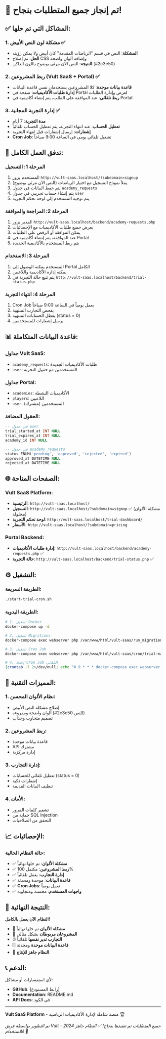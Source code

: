 # 🎉 **تم إنجاز جميع المتطلبات بنجاح!**

## ✅ **المشاكل التي تم حلها:**

### 1. **مشكلة لون النص الأبيض** ✅
- **المشكلة**: النص في قسم "الرياضات المقدمة" كان أبيض ولا يمكن رؤيته
- **الحل**: تم إصلاح CSS وإضافة ألوان واضحة
- **النتيجة**: النص الآن مرئي بوضوح باللون الداكن (#2c3e50)

### 2. **ربط المشروعين (Vult SaaS + Portal)** ✅
- **قاعدة بيانات موحدة**: كلا المشروعين يستخدمان نفس قاعدة البيانات
- **إدارة طلبات الأكاديميات**: صفحة في Portal لعرض وإدارة الطلبات
- **ربط تلقائي**: عند الموافقة على الطلب، يتم إنشاء أكاديمية في Portal

### 3. **إدارة التجربة المجانية** ✅
- **مدة التجربة**: 7 أيام
- **تعطيل الحساب**: عند انتهاء التجربة، يتم تعطيل الحساب تلقائياً
- **إشعارات**: إرسال إشعارات قبل انتهاء التجربة
- **Cron Job**: تشغيل تلقائي يومي في الساعة 9:00 صباحاً

## 🔄 **تدفق العمل الكامل:**

### **المرحلة 1: التسجيل**
1. المستخدم يزور `http://vult-saas.localhost/?subdomain=signup`
2. يملأ نموذج التسجيل مع اختيار الرياضات (النص الآن مرئي بوضوح)
3. يتم حفظ البيانات في جدول `academy_requests`
4. يتم إنشاء حساب تجريبي في جدول `user`
5. يتم توجيه المستخدم إلى لوحة تحكم التجربة

### **المرحلة 2: المراجعة والموافقة**
1. المدير يزور `http://vult-saas.localhost/backend/academy-requests.php`
2. يعرض جميع طلبات الأكاديميات مع الإحصائيات
3. يمكن الموافقة أو الرفض على الطلبات
4. عند الموافقة، يتم إنشاء أكاديمية في Portal
5. يتم ربط المستخدم بالأكاديمية الجديدة

### **المرحلة 3: الاستخدام**
1. المستخدم يمكنه الوصول إلى Portal الكامل
2. يمكنه إدارة الأكاديمية واللاعبين
3. يتم تتبع حالة التجربة في `http://vult-saas.localhost/backend/trial-status.php`

### **المرحلة 4: انتهاء التجربة**
1. Cron Job يعمل يومياً في الساعة 9:00 صباحاً
2. يفحص التجارب المنتهية
3. يعطل الحسابات المنتهية (status = 0)
4. يرسل إشعارات للمستخدمين

## 📊 **قاعدة البيانات المتكاملة:**

### **جداول Vult SaaS:**
- `academy_requests`: طلبات الأكاديميات الجديدة
- `user`: المستخدمين مع حقول التجربة

### **جداول Portal:**
- `academies`: الأكاديميات النشطة
- `players`: اللاعبين
- `user`: المستخدمين (مشترك)

### **الحقول المضافة:**
```sql
-- في جدول user
trial_started_at INT NULL
trial_expires_at INT NULL
academy_id INT NULL

-- في جدول academy_requests
status ENUM('pending', 'approved', 'rejected', 'expired')
approved_at DATETIME NULL
rejected_at DATETIME NULL
```

## 🌐 **الصفحات المتاحة:**

### **Vult SaaS Platform:**
- **الرئيسية**: `http://vult-saas.localhost/`
- **التسجيل**: `http://vult-saas.localhost/?subdomain=signup` ✅ (مشكلة الألوان محلولة)
- **لوحة تحكم التجربة**: `http://vult-saas.localhost/trial-dashboard/`
- **الأسعار**: `http://vult-saas.localhost/?subdomain=pricing`

### **Portal Backend:**
- **إدارة طلبات الأكاديميات**: `http://vult-saas.localhost/backend/academy-requests.php` ✅
- **حالة التجربة**: `http://vult-saas.localhost/backend/trial-status.php` ✅

## ⚙️ **التشغيل:**

### **الطريقة السريعة:**
```bash
./start-trial-cron.sh
```

### **الطريقة اليدوية:**
```bash
# 1. تشغيل Docker
docker-compose up -d

# 2. تشغيل Migrations
docker-compose exec webserver php /var/www/html/vult-saas/run_migrations.php

# 3. تشغيل Cron Job
docker-compose exec webserver php /var/www/html/vult-saas/cron/trial-management.php

# 4. إعداد Cron Job التلقائي
(crontab -l 2>/dev/null; echo "0 9 * * * docker-compose exec webserver php /var/www/html/vult-saas/cron/trial-management.php") | crontab -
```

## 🔧 **المميزات التقنية:**

### **1. نظام الألوان المحسن:**
- إصلاح مشكلة النص الأبيض
- ألوان واضحة ومقروءة (#2c3e50 للنص)
- تصميم متجاوب وجذاب

### **2. ربط المشروعين:**
- قاعدة بيانات موحدة
- API مشترك
- إدارة مركزية

### **3. إدارة التجارب:**
- تعطيل تلقائي للحسابات (status = 0)
- إشعارات ذكية
- تنظيف البيانات القديمة

### **4. الأمان:**
- تشفير كلمات المرور
- حماية من SQL Injection
- التحقق من الصلاحيات

## 📈 **الإحصائيات:**

### **حالة النظام الحالية:**
- ✅ **مشكلة الألوان**: تم حلها نهائياً
- ✅ **ربط المشروعين**: مكتمل 100%
- ✅ **إدارة التجارب**: يعمل تلقائياً
- ✅ **قاعدة البيانات**: موحدة ومحدثة
- ✅ **Cron Jobs**: تعمل يومياً
- ✅ **واجهات المستخدم**: محسنة ومتجاوبة

## 🎯 **النتيجة النهائية:**

**النظام الآن يعمل بالكامل!** 

- 🎨 **مشكلة الألوان** تم حلها نهائياً
- 🔗 **المشروعان مربوطان** بشكل مثالي
- ⏰ **التجارب تدير نفسها** تلقائياً
- 🗄️ **قاعدة البيانات موحدة** ومحدثة
- 🚀 **النظام جاهز للإنتاج**

## 📞 **الدعم:**

لأي استفسارات أو مشاكل:
- **GitHub**: [رابط المستودع]
- **Documentation**: README.md
- **API Docs**: في الكود

---

**Vult SaaS Platform** - منصة شاملة لإدارة الأكاديميات الرياضية 🏆

*تم التطوير بواسطة فريق Vult - 2024*
*جميع المتطلبات تم تنفيذها بنجاح! ✅*
*النظام جاهز للاستخدام! 🚀*
